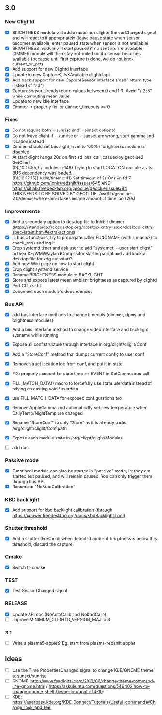 ## 3.0

### New Clightd
- [x] BRIGHTNESS module will add a match on clightd SensorChanged signal and will react to it appropriately (leave pause state when sensor becomes available, enter paused state when sensor is not available)
- [x] BRIGHTNESS module will start paused if no sensors are available; DIMMER module will then stay not-inited until a sensor becomes available (because until first capture is done, we do not knok current_br_pct)
- [x] Add support for new Clightd interface
- [x] Update to new CaptureX, IsXAvailable clightd api
- [x] Add back support for new CaptureSensor interface ("sad" return type instead of "sd")
- [x] CaptureSensor already return values between 0 and 1.0. Avoid "/ 255" while computing mean value.
- [x] Update to new Idle interface
- [x] Dimmer -> properly fix for dimmer_timeouts <= 0

### Fixes
- [x] Do not require both --sunrise and --sunset options!
- [x] Do not leave clight if --sunrise or --sunset are wrong, start gamma and location instead
- [x] Dimmer should set backlight_level to 100% if brightness module is disabled
- [ ] At start clight hangs 20s on first sd_bus_call, casued by geoclue2 GetClient:  
(D)[10:16:55]{./modules.c:148}  Trying to start LOCATION module as its BUS dependency was loaded...  
(D)[10:17:15]{./utils/timer.c:41}       Set timeout of 3s 0ns on fd 7.  
https://github.com/jonls/redshift/issues/645 AND https://gitlab.freedesktop.org/geoclue/geoclue/issues/84  
THIS NEEDS TO BE SOLVED BY GEOCLUE. /usr/lib/geoclue-2.0/demos/where-am-i takes insane amount of time too (20s)  

### Improvements
- [x] Add a secondary option to desktop file to Inhibit dimmer (https://standards.freedesktop.org/desktop-entry-spec/desktop-entry-spec-latest.html#extra-actions)
- [x] in bus.c functions, try to propagate caller FUNCNAME (with a macro?) to check_err() and log it
- [x] Drop systemd timer and ask user to add "systemctl --user start clight" to their DE/WM/WaylandCompositor starting script and add back a desktop file for xdg autostart?
- [x] Add new Wiki page on how to start clight
- [x] Drop clight systemd service
- [x] Rename BRIGHTNESS module to BACKLIGHT
- [x] Store and expose latest mean ambient brightness as captured by clightd
- [x] Port CI to sr.ht
- [x] Document each module's dependencies

### Bus API
- [x] add bus interface methods to change timeouts (dimmer, dpms and brightness modules)
- [x] Add a bus interface method to change video interface and backlight sysname while running
- [x] Expose all conf structure through interface in org/clight/clight/Conf
- [x] Add a "StoreConf" method that dumps current config to user conf
- [x] Remove struct location loc from conf, and put it in state
- [x] FIX: properly account for state.time == EVENT in SetGamma bus call
- [x] FILL_MATCH_DATA() macro to forcefully use state.userdata instead of relying on casting void *userdata
- [x] use FILL_MATCH_DATA for exposed configurations too
- [x] Remove ApplyGamma and automatically set new temperature when DailyTemp/NightTemp are changed
- [x] Rename "StoreConf" to only "Store" as it is already under /org/clight/clight/Conf path

- [x] Expose each module state in /org/clight/clight/Modules
- [ ] add doc

### Passive mode
- [x] Functional module can also be started in "passive" mode, ie: they are started but paused, and will remain paused. You can only trigger them through bus API.
- [x] Rename to "NoAutoCalibration"

### KBD backlight
- [x] Add support for kbd backlight calibration (through https://upower.freedesktop.org/docs/KbdBacklight.html)

### Shutter threshold
- [x] Add a shutter threshold: when detected ambient brightness is below this threshold, discard the capture.


### Cmake
- [x] Switch to cmake

### TEST
- [x] Test SensorChanged signal

### RELEASE
- [x] Update API doc (NoAutoCalib and NoKbdCalib)
- [ ] Improve MINIMUM_CLIGHTD_VERSION_MAJ to 3

### 3.1
- [ ] Write a plasma5-applet? Eg: start from plasma-redshift applet

## Ideas
- [ ] Use the Time PropertiesChanged signal to change KDE/GNOME theme at sunset/sunrise 
- [ ] GNOME: http://www.fandigital.com/2012/06/change-theme-command-line-gnome.html / https://askubuntu.com/questions/546402/how-to-change-gnome-shell-theme-in-ubuntu-14-10)
- [ ] KDE: https://userbase.kde.org/KDE_Connect/Tutorials/Useful_commands#Change_look_and_feel
